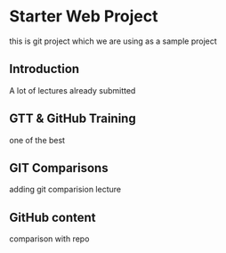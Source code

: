 # Starter Web Project
this is git project which we are using as a sample project


## Introduction
A lot of lectures already submitted
 

## GTT & GitHub Training
one of the best

## GIT Comparisons
adding git comparision lecture

## GitHub content
comparison with repo